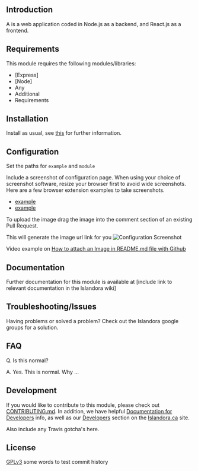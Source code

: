 ## Introduction

A is a web application coded in Node.js as a backend,
and React.js as a frontend.

## Requirements

This module requires the following modules/libraries:

- [Express]
- [Node]
- Any
- Additional
- Requirements

## Installation

Install as usual, see [this](https://test.com) for further information.

## Configuration

Set the paths for `example` and `module`

Include a screenshot of configuration page. When using your choice of screenshot software, resize your browser
first to avoid wide screenshots. Here are a few browser extension examples to take screenshots.

- [example](https://chrome.google.com/webstore/detail/take-webpage-screenshots/mcbpblocgmgfnpjjppndjkmgjaogfceg)
- [example](https://chrome.google.com/webstore/detail/nimbus-screenshot-screen/bpconcjcammlapcogcnnelfmaeghhagj)

To upload the image drag the image into the comment section of an existing Pull Request.

This will generate the image url link for you
![Configuration Screenshot](https://user-images.githubusercontent.com/2857697/39014759-e2ef9c1e-43e0-11e8-921c-c2a3234d65d2.jpg)

Video example on [How to attach an Image in README.md file with Github](https://youtu.be/wVHJtL-y7P0)

## Documentation

Further documentation for this module is available at [include link to relevant documentation in the Islandora wiki]

## Troubleshooting/Issues

Having problems or solved a problem? Check out the Islandora google groups for a solution.

## FAQ

Q. Is this normal?

A. Yes. This is normal. Why ...

## Development

If you would like to contribute to this module, please check out [CONTRIBUTING.md](CONTRIBUTING.md). In addition, we have helpful [Documentation for Developers](https://github.com/Islandora/islandora/wiki#wiki-documentation-for-developers) info, as well as our [Developers](http://islandora.ca/developers) section on the [Islandora.ca](http://islandora.ca) site.

Also include any Travis gotcha's here.

## License

[GPLv3](http://www.gnu.org/licenses/gpl-3.0.txt)
some words to test commit history
